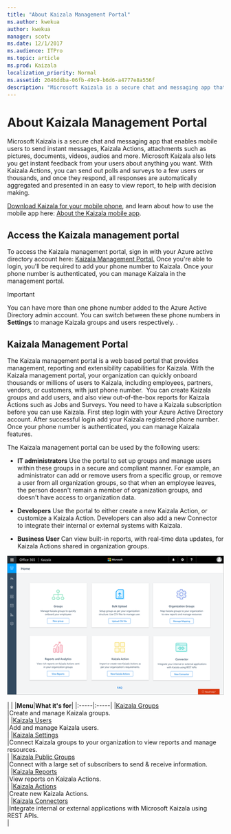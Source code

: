 ```yaml
---
title: "About Kaizala Management Portal"
ms.author: kwekua
author: kwekua
manager: scotv
ms.date: 12/1/2017
ms.audience: ITPro
ms.topic: article
ms.prod: Kaizala
localization_priority: Normal
ms.assetid: 2046ddba-06fb-49c9-b6d6-a4777e8a556f
description: "Microsoft Kaizala is a secure chat and messaging app that enables mobile users to send instant messages, Kaizala Actions, attachments such as pictures, documents, videos, audios and more. Microsoft Kaizala also lets you get instant feedback from your users about anything you want. With Kaizala Actions, you can send out polls and surveys to a few users or thousands, and once they respond, all responses are automatically aggregated and presented in an easy to view report, to help with decision making."
---
```


# About Kaizala Management Portal

Microsoft Kaizala is a secure chat and messaging app that enables mobile users to send instant messages, Kaizala Actions, attachments such as pictures, documents, videos, audios and more. Microsoft Kaizala also lets you get instant feedback from your users about anything you want. With Kaizala Actions, you can send out polls and surveys to a few users or thousands, and once they respond, all responses are automatically aggregated and presented in an easy to view report, to help with decision making.
  
[Download Kaizala for your mobile phone](https://go.microsoft.com/fwlink/p/?linkid=851074), and learn about how to use the mobile app here: [About the Kaizala mobile app](about-the-mobile-app.md).
  
## Access the Kaizala management portal

To access the Kaizala management portal, sign in with your Azure active directory account here: [Kaizala Management Portal.](https://go.microsoft.com/fwlink/p/?linkid=852455) Once you're able to login, you'll be required to add your phone number to Kaizala. Once your phone number is authenticated, you can manage Kaizala in the management portal. 
  
> [!IMPORTANT]
> You can have more than one phone number added to the Azure Active Directory admin account. You can switch between these phone numbers in **Settings** to manage Kaizala groups and users respectively. . 
  
## Kaizala Management Portal

The Kaizala management portal is a web based portal that provides management, reporting and extensibility capabilities for Kaizala. With the Kaizala management portal, your organization can quickly onboard thousands or millions of users to Kaizala, including employees, partners, vendors, or customers, with just phone number﻿. ﻿ You can create Kaizala groups and add users, and also view out-of-the-box reports for Kaizala Actions such as Jobs and Surveys. You need to have a Kaizala subscription before you can use Kaizala. First step login with your Azure Active Directory account. After successful login add your Kaizala registered phone number. Once your phone number is authenticated, you can manage Kaizala features.
  
The Kaizala management portal can be used by the following users:
  
- **IT administrators** Use the portal to set up groups and manage users within these groups in a secure and compliant manner. For example, an administrator can add or remove users from a specific group, or remove a user from all organization groups, so that when an employee leaves, the person doesn't remain a member of organization groups, and doesn't have access to organization data. 
    
- **Developers** Use the portal to either create a new Kaizala Action, or customize a Kaizala Action. Developers can also add a new Connector to integrate their internal or external systems with Kaizala. 
    
- **Business User** Can view built-in reports, with real-time data updates, for Kaizala Actions shared in organization groups. 
    
![Screenshot: Kaizala management portal](media/f14b188f-e1a2-4a72-8ca1-d05fcada255a.png)
  
|
|
|**Menu**|**What it's for**|
|:-----|:-----|
|[Kaizala Groups](groups.md) <br/> |Create and manage Kaizala groups.  <br/> |
|[Kaizala Users](users.md) <br/> |Add and manage Kaizala users.  <br/> |
|[Kaizala Settings](https://support.office.com/article/8a223b8e-995e-4788-8935-05100486d765) <br/> |Connect Kaizala groups to your organization to view reports and manage resources.  <br/> |
|[Kaizala Public Groups](https://support.office.com/article/9bfde61a-6f8f-4aa8-aead-4ba0c10ed636) <br/> |Connect with a large set of subscribers to send &amp; receive information.  <br/> |
|[Kaizala Reports](reports.md) <br/> |View reports on Kaizala Actions.  <br/> |
|[Kaizala Actions](actions.md) <br/> |Create new Kaizala Actions.  <br/> |
|[Kaizala Connectors](connectors.md) <br/> |Integrate internal or external applications with Microsoft Kaizala using REST APIs.  <br/> |
   

